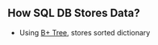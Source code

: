 ## How SQL DB Stores Data?
- Using [B+ Tree](https://github.com/amitkumar50/Code-examples/blob/master/ds_questions/Data_Structures/Trees/M-Ary_Trees/B%2BTree/README.md), stores sorted dictionary 


